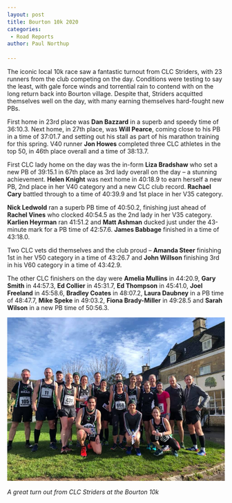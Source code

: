 ```yaml
---
layout: post
title: Bourton 10k 2020
categories: 
 - Road Reports
author: Paul Northup

---
```


The iconic local 10k race saw a fantastic turnout from CLC Striders, with 23 runners from the club competing on the day. Conditions were testing to say the least, with gale force winds and torrential rain to contend with on the long return back into Bourton village. Despite that, Striders acquitted themselves well on the day, with many earning themselves hard-fought new PBs.

First home in 23rd place was **Dan Bazzard** in a superb and speedy time of 36:10.3. Next home, in 27th place, was **Will Pearce**, coming close to his PB in a time of 37:01.7 and setting out his stall as part of his marathon training for this spring. V40 runner **Jon Howes** completed three CLC athletes in the top 50, in 46th place overall and a time of 38:13.7.

First CLC lady home on the day was the in-form **Liza Bradshaw** who set a new PB of 39:15.1 in 67th place as 3rd lady overall on the day – a stunning achievement. **Helen Knight** was next home in 40:18.9 to earn herself a new PB, 2nd place in her V40 category and a new CLC club record. **Rachael Cary** battled through to a time of 40:39.9 and 1st place in her V35 category.

**Nick Ledwold** ran a superb PB time of 40:50.2, finishing just ahead of **Rachel Vines** who clocked 40:54.5 as the 2nd lady in her V35 category. **Karlien Heyrman** ran 41:51.2 and **Matt Ashman** ducked just under the 43-minute mark for a PB time of 42:57.6. **James Babbage** finished in a time of 43:18.0.

Two CLC vets did themselves and the club proud – **Amanda Steer** finishing 1st in her V50 category in a time of 43:26.7 and **John Willson** finishing 3rd in his V60 category in a time of 43:42.9.

The other CLC finishers on the day were **Amelia Mullins** in 44:20.9, **Gary Smith** in 44:57.3, **Ed Collier** in 45:31.7, **Ed Thompson** in 45:41.0, **Joel Freeland** in 45:58.6, **Bradley Coates** in 48:07.2, **Laura Daubney** in a PB time of 48:47.7, **Mike Speke** in 49:03.2, **Fiona Brady-Miller** in 49:28.5 and **Sarah Wilson** in a new PB time of 50:56.3.


![A great turn out from CLC Striders at the Bourton 10k](/images/2020/02/Bourton-10km-2020-striders.jpeg)

_A great turn out from CLC Striders at the Bourton 10k_
